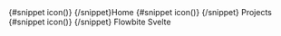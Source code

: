 <script>
    import { HomeOutline, ChevronDoubleRightOutline } from 'flowbite-svelte-icons';
</script>

<Breadcrumb class="bg-gray-50 py-3 px-5 dark:bg-gray-900">
    <BreadcrumbItem href="/" home>
      {#snippet icon()}
        <HomeOutline class="w-4 h-4 me-2" />
      {/snippet}Home
    </BreadcrumbItem>
    <BreadcrumbItem href="/">
      {#snippet icon()}
        <ChevronDoubleRightOutline class="w-3 h-3 mx-2 dark:text-white" />
      {/snippet}
      Projects
    </BreadcrumbItem>
    <BreadcrumbItem>
      {#snippet icon()}
        <ChevronDoubleRightOutline class="w-3 h-3 mx-2 dark:text-white" />
      {/snippet}
      Flowbite Svelte
    </BreadcrumbItem>
</Breadcrumb>